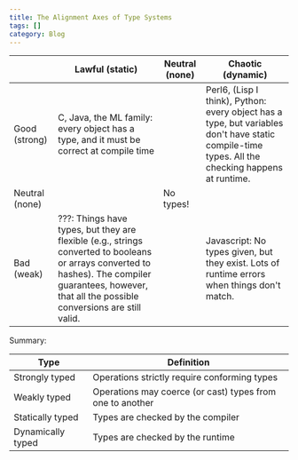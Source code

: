 ```yaml
---
title: The Alignment Axes of Type Systems
tags: []
category: Blog
---
```


| | Lawful (static) | Neutral (none) | Chaotic (dynamic) |
|-|-----------------|----------------|-------------------|
| Good (strong) | C, Java, the ML family: every object has a type, and it must be correct at compile time | | Perl6, (Lisp I think), Python: every object has a type, but variables don't have static compile-time types. All the checking happens at runtime. |
| Neutral (none) | | No types! | |
| Bad (weak) | ???: Things have types, but they are flexible (e.g., strings converted to booleans or arrays converted to hashes). The compiler guarantees, however, that all the possible conversions are still valid. | | Javascript: No types given, but they exist. Lots of runtime errors when things don't match. |

Summary:

| Type | Definition |
|------|------------|
| Strongly typed | Operations strictly require conforming types |
| Weakly typed | Operations may coerce (or cast) types from one to another |
| Statically typed | Types are checked by the compiler |
| Dynamically typed | Types are checked by the runtime |
